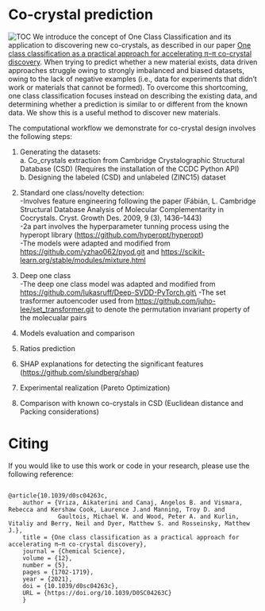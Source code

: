 # Co-crystal prediction
![TOC](https://github.com/lrcfmd/cocrystal_design/blob/master/figures/main_fig.png)
We introduce the concept of One Class Classification and its application to discovering new co-crystals, as described in our paper [One class classification as a practical approach for accelerating π–π co-crystal discovery](https://pubs.rsc.org/en/content/articlelanding/2021/sc/d0sc04263c#!divAbstract). 
When trying to predict whether a new material exists, data driven approaches struggle owing to strongly imbalanced and biased datasets, owing to the lack of negative examples (i.e., data for experiments that didn’t work or materials that cannot be formed). To overcome this shortcoming, one class classification focuses instead on describing the existing data, and determining whether a prediction is similar to or different from the known data. We show this is a useful method to discover new materials. 

The computational workflow we demonstrate for co-crystal design involves the following steps:

1. Generating the datasets:\
a. Co_crystals extraction from Cambridge Crystalographic Structural Database (CSD)
(Requires the installation of the CCDC Python API)\
b. Designing the labeled (CSD) and unlabeled (ZINC15) dataset

2. Standard one class/novelty detection:\
-Involves feature engineering following the paper (Fábián, L. Cambridge Structural Database Analysis of Molecular 
Complementarity in Cocrystals. Cryst. Growth Des. 2009, 9 (3), 1436–1443)\
-2a part involves the hyperparameter tunning process using the hyperopt library (https://github.com/hyperopt/hyperopt) \
-The models were adapted and modified from https://github.com/yzhao062/pyod.git and https://scikit-learn.org/stable/modules/mixture.html

3. Deep one class\
-The deep one class model was adapted and modified from https://github.com/lukasruff/Deep-SVDD-PyTorch.git\
-The set trasformer autoencoder used from https://github.com/juho-lee/set_transformer.git to denote the permutation invariant property of the molecualar pairs

4. Models evaluation and comparison 

5. Ratios prediction

6. SHAP explanations for detecting the significant features (https://github.com/slundberg/shap)

7. Experimental realization (Pareto Optimization)

8. Comparison with known co-crystals in CSD (Euclidean distance and Packing considerations)


# Citing
If you would like to use this work or code in your research, please use the following reference:
```

@article{10.1039/d0sc04263c,
    author = {Vriza, Aikaterini and Canaj, Angelos B. and Vismara, Rebecca and Kershaw Cook, Laurence J.and Manning, Troy D. and
              Gaultois, Michael W. and Wood, Peter A. and Kurlin, Vitaliy and Berry, Neil and Dyer, Matthew S. and Rosseinsky, Matthew J.},
    title = {One class classification as a practical approach for accelerating π–π co-crystal discovery},
    journal = {Chemical Science},
    volume = {12},
    number = {5},
    pages = {1702-1719},
    year = {2021},
    doi = {10.1039/d0sc04263c},
    URL = {https://doi.org/10.1039/D0SC04263C}
    }

```
